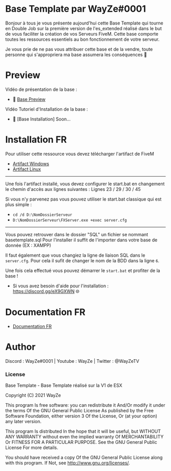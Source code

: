 # Base Template par WayZe#0001

Bonjour à tous je vous présente aujourd'hui cette Base Template qui tourne en Double Job sur la première version de l'es_extended réalisé dans le but de vous faciliter la création de vos Serveurs FiveM. Cette base comporte toutes les ressources essentiels au bon fonctionnement de votre serveur. 

Je vous prie de ne pas vous attribuer cette base et de la vendre, toute personne qui s'appropriera ma base assumera les conséquences 🙂

# Preview

Vidéo de présentation de la base :
 - 🎥 [Base Preview](https://youtu.be/I_hxzDWOHlg)  

Vidéo Tutoriel d'Installation de la base :
 - 🎥 [Base Installation] Soon... 
 
# Installation FR 

Pour utiliser cette ressource vous devez télécharger l'artifact de FiveM
- [Artifact Windows](https://runtime.fivem.net/artifacts/fivem/build_server_windows/master/) 
- [Artifact Linux](https://runtime.fivem.net/artifacts/fivem/build_proot_linux/master/) 
-----------------------------------------------------
Une fois l'artifact installé, vous devez configurer le start.bat en changement le chemin d'accès aux lignes suivantes :
Lignes 23 / 29 / 30 / 45

Si vous n'y parvenez pas vous pouvez utiliser le start.bat classique qui est plus simple :

- `cd /d D:\NomDossierServeur`
- `D:\NomDossierServeur\FXServer.exe +exec server.cfg`
-----------------------------------------------------
Vous pouvez retrouver dans le dossier "SQL" un fichier se nommant basetemplate.sql
Pour l'installer il suffit de l'importer dans votre base de donnée (EX : XAMPP)

Il faut également que vous changiez la ligne de liaison SQL dans le `server.cfg`.
Pour cela il sufit de changer le nom de la BDD dans la ligne `6`.

Une fois cela effectué vous pouvez démarrer le `start.bat` et profiter de la base !

- Si vous avez besoin d'aide pour l'installation : https://discord.gg/eX9GXWN 🌐

# Documentation FR 

- [Documentation FR](https://github.com/WayZeTV/BaseTemplateWZ/blob/main/documentation.md) 

# Author 
Discord : WayZe#0001 | Youtube : WayZe | Twitter : @WayZeTV

### License
Base Template - Base Template réalisé sur la V1 de ESX

Copyright (C) 2021 WayZe

This program Is free software: you can redistribute it And/Or modify it under the terms Of the GNU General Public License As published by the Free Software Foundation, either version 3 Of the License, Or (at your option) any later version.

This program Is distributed In the hope that it will be useful, but WITHOUT ANY WARRANTY without even the implied warranty Of MERCHANTABILITY Or FITNESS FOR A PARTICULAR PURPOSE. See the GNU General Public License For more details.

You should have received a copy Of the GNU General Public License along with this program. If Not, see http://www.gnu.org/licenses/.
